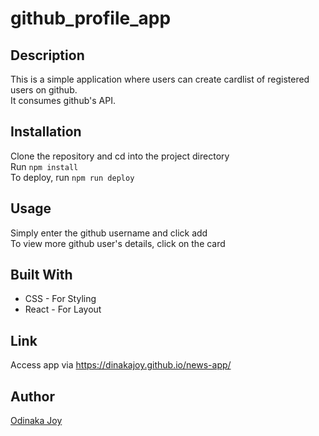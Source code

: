 # github_profile_app

## Description
This is a simple application where users can create cardlist of registered users on github.  
It consumes github's API.

## Installation
Clone the repository and cd into the project directory  
Run `npm install`     
To deploy, run `npm run deploy`    

## Usage
Simply enter the github username and click add   
To view more github user's details, click on the card

## Built With
* CSS - For Styling    
* React - For Layout    

## Link
Access app via https://dinakajoy.github.io/news-app/

## Author
[Odinaka Joy](https://odinakajoy.com)
